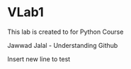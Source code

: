 # VLab1
This lab is created to for Python Course

Jawwad Jalal - Understanding Github

Insert new line to test
